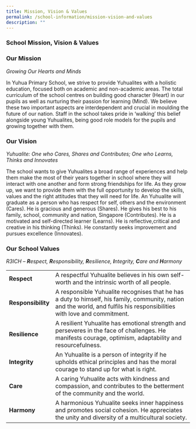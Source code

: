 ```yaml
---
title: Mission, Vision & Values
permalink: /school-information/mission-vision-and-values
description: ""
---
```

### School Mission, Vision & Values

### **Our Mission**

_Growing Our Hearts and Minds_

In Yuhua Primary School, we strive to provide Yuhualites with a holistic education, focused both on academic and non-academic areas. The total curriculum of the school centres on building good character (Heart) in our pupils as well as nurturing their passion for learning (Mind). We believe these two important aspects are interdependent and crucial in moulding the future of our nation. Staff in the school takes pride in ‘walking’ this belief alongside young Yuhualites, being good role models for the pupils and growing together with them.

### **Our Vision**

_Yuhualite: One who Cares, Shares and Contributes;_ _One who Learns, Thinks and Innovates_

The school wants to give Yuhualites a broad range of experiences and help them make the most of their years together in school where they will interact with one another and form strong friendships for life. As they grow up, we want to provide them with the full opportunity to develop the skills, values and the right attitudes that they will need for life. An Yuhualite will graduate as a person who has respect for self, others and the environment (Cares). He is gracious and generous (Shares). He gives his best to his family, school, community and nation, Singapore (Contributes). He is a motivated and self-directed learner (Learns). He is reflective,critical and creative in his thinking (Thinks). He constantly seeks improvement and pursues excellence (Innovates).

### **Our School Values**

_R3ICH – _**R**espect,_ **R**esponsibility, _**R**esilience,_ **I**ntegrity, **C**are and **H**armony_

|  	|  	|
|---	|---	|
| **Respect** 	| A respectful Yuhualite believes in his own self-worth and the intrinsic worth of all people. 	|
| **Responsibility** 	| A responsible Yuhualite recognises that he has a duty to himself, his family, community, nation and the world, and fulfils his responsibilities with love and commitment. 	|
| **Resilience** 	| A resilient Yuhualite has emotional strength and perseveres in the face of challenges. He manifests courage, optimism, adaptability and resourcefulness. 	|
| **Integrity** 	| An Yuhualite is a person of integrity if he upholds ethical principles and has the moral courage to stand up for what is right. 	|
| **Care** 	| A caring Yuhualite acts with kindness and compassion, and contributes to the betterment of the community and the world. 	|
| **Harmony** 	| A harmonious Yuhualite seeks inner happiness and promotes social cohesion. He appreciates the unity and diversity of a multicultural society. 	|